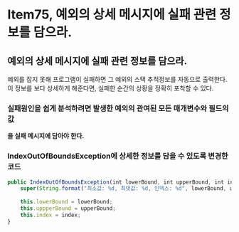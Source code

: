 # Item75, 예외의 상세 메시지에 실패 관련 정보를 담으라.

## **예외의 상세 메시지에 실패 관련 정보를 담으라.**


예외를 잡지 못해 프로그램이 실패하면 그 예외의 스택 추적정보를 자동으로 출력한다.  
이 정보를 보다 상세하게 해준다면, 실패한 순간의 상황을 정확히 포착할 수 있다.  
### **실패원인을 쉽게 분석하려면 발생한 예외의 관여된 모든 매개변수와 필드의 값** 
**을 실패 메시지에 담아야 한다.**  

### **IndexOutOfBoundsException에 상세한 정보를 담을 수 있도록 변경한 코드**

```jsx
public IndexOutOfBoundsException(int lowerBound, int upperBound, int index) {
    super(String.format("최소값: %d, 최댓값: %d, 인덱스: %d", lowerBound, upperBound, index))
    
    this.lowerBound = lowerBound;
    this.uppperBound = upperBound;
    this.index = index;
}
```
